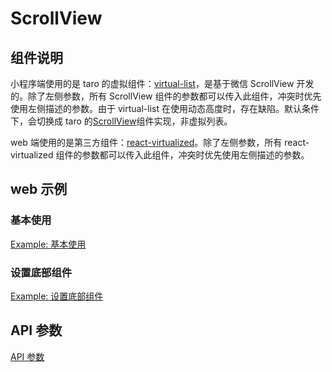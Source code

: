 # ScrollView

## 组件说明

小程序端使用的是 taro 的虚拟组件：[virtual-list](https://taro-docs.jd.com/taro/docs/virtual-list)，是基于微信 ScrollView 开发的。除了左侧参数，所有 ScrollView 组件的参数都可以传入此组件，冲突时优先使用左侧描述的参数。由于 virtual-list 在使用动态高度时，存在缺陷。默认条件下，会切换成 taro 的[ScrollView](https://taro-docs.jd.com/taro/docs/components/viewContainer/scroll-view)组件实现，非虚拟列表。

web 端使用的是第三方组件：[react-virtualized](https://github.com/bvaughn/react-virtualized)。除了左侧参数，所有 react-virtualized 组件的参数都可以传入此组件，冲突时优先使用左侧描述的参数。

## web 示例

### 基本使用

[Example: 基本使用](./__examples__/web/base.tsx)

### 设置底部组件

[Example: 设置底部组件](./__examples__/web/render-bottom.tsx)

## API 参数

[API 参数](./interface.ts)
